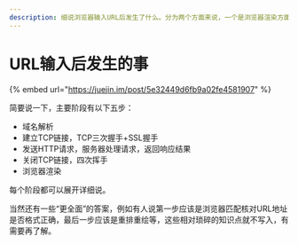 ```yaml
---
description: 细说浏览器输入URL后发生了什么。分为两个方面来说，一个是浏览器渲染方面，一个是计算机网络方面。
---
```


# URL输入后发生的事

{% embed url="https://juejin.im/post/5e32449d6fb9a02fe4581907" %}

简要说一下，主要阶段有以下五步：

* 域名解析
* 建立TCP链接，TCP三次握手+SSL握手
* 发送HTTP请求，服务器处理请求，返回响应结果
* 关闭TCP链接，四次挥手
* 浏览器渲染

每个阶段都可以展开详细说。

当然还有一些“更全面”的答案，例如有人说第一步应该是浏览器匹配核对URL地址是否格式正确，最后一步应该是重排重绘等，这些相对琐碎的知识点就不写入，有需要再了解。

